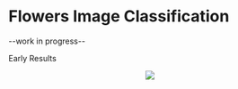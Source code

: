 # Flowers Image Classification

--work in progress--

Early Results 
<p align="center">
  <img src="https://github.com/luis-a-miranda/Flowers-Image-Classification-using-Tensorflow/blob/main/early_results.png">
</p>
